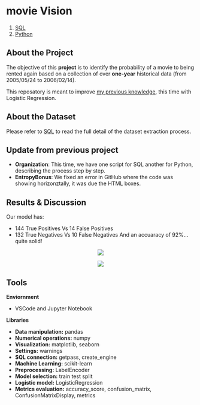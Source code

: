 # movie Vision 
1. [SQL](https://github.com/isi-mube/iron-labs/blob/main/unit_3_sql/lab-predictions-logistic-regression/notebook/sql_database_extraction_process.sql)
2. [Python](https://github.com/isi-mube/iron-labs/blob/main/unit_3_sql/lab-predictions-logistic-regression/notebook/imb_solution_lab_logistic_regression.ipynb)

## About the Project
The objective of this **project** is to identify the probability of a movie to being rented again based on a collection of over **one-year** historical data (from 2005/05/24 to 2006/02/14).

This reposatory is meant to improve [my previous knowledge](https://github.com/isi-mube/mbappe-project), this time with Logistic Regression.

## About the Dataset
Please refer to [SQL](https://github.com/isi-mube/iron-labs/blob/main/unit_3_sql/lab-predictions-logistic-regression/notebook/sql_database_extraction_process.sql) to read the full detail of the dataset extraction process.

## Update from previous project
* **Organization**: This time, we have one script for SQL another for Python, describing the process step by step.
* **EntropyBonus**: We fixed an error in GitHub where the code was showing horizonztally, it was due the HTML boxes.

## Results & Discussion
Our model has:

* 144 True Positives Vs 14 False Positives
* 132 True Negatives Vs 10 False Negatives
And an accuaracy of 92%... quite solid!

<p align="center">
  <img src="https://user-images.githubusercontent.com/90038586/227800891-0ec7accb-fa17-4aaa-a1e5-2ab805e6b105.png"/>
</p>

<p align="center">
  <img src="https://user-images.githubusercontent.com/90038586/227800913-4e1194fb-5cd7-4950-802e-c0205de89505.png"/>
</p>

## Tools
**Enviornment**
* VSCode and Jupyter Notebook

**Libraries**
* **Data manipulation:** pandas
* **Numerical operations:** numpy
* **Visualization:** matplotlib, seaborn
* **Settings:** warnings
* **SQL connection:** getpass, create_engine
* **Machine Learning:** scikit-learn
* **Preprocessing:** LabelEncoder
* **Model selection:** train test split
* **Logistic model:** LogisticRegression
* **Metrics evaluation:** accuracy_score, confusion_matrix, ConfusionMatrixDisplay, metrics

